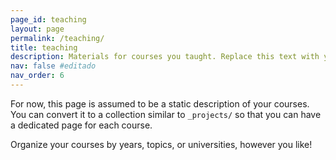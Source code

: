 ```yaml
---
page_id: teaching
layout: page
permalink: /teaching/
title: teaching
description: Materials for courses you taught. Replace this text with your description.
nav: false #editado
nav_order: 6
---
```


For now, this page is assumed to be a static description of your courses. You can convert it to a collection similar to `_projects/` so that you can have a dedicated page for each course.

Organize your courses by years, topics, or universities, however you like!
